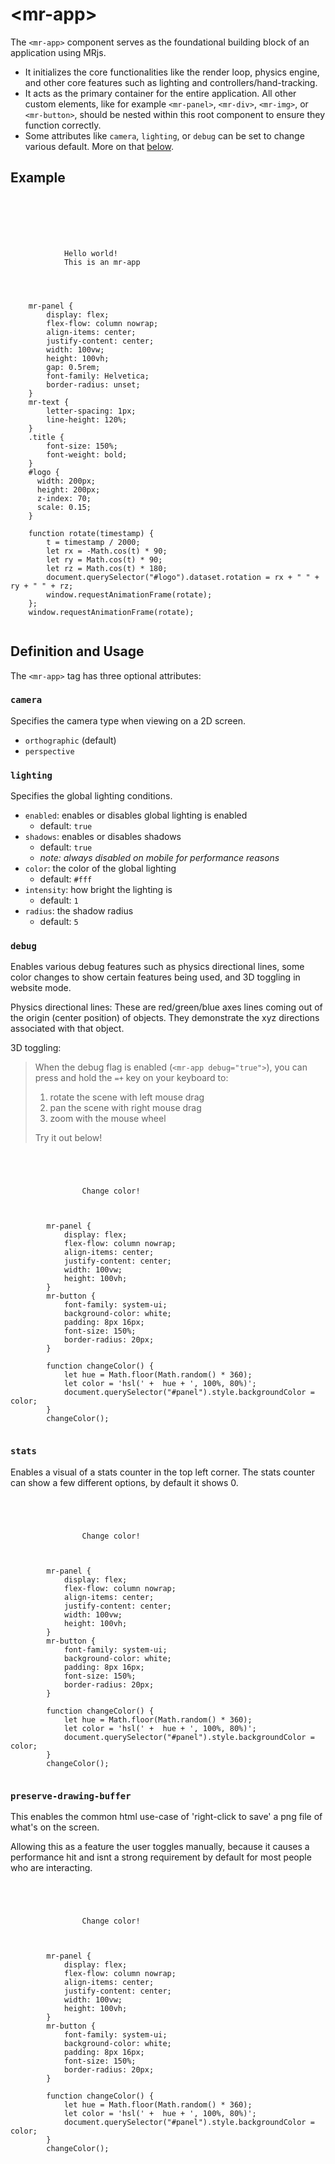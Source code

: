 # &lt;mr-app&gt;

The `<mr-app>` component serves as the foundational building block of an application using MRjs.

- It initializes the core functionalities like the render loop, physics engine, and other core features such as lighting and controllers/hand-tracking.
- It acts as the primary container for the entire application. All other custom elements, like for example `<mr-panel>`, `<mr-div>`, `<mr-img>`, or `<mr-button>`, should be nested within this root component to ensure they function correctly.
- Some attributes like `camera`, `lighting`, or `debug` can be set to change various default. More on that [below](#definition-and-usage).

## Example

<inline-repl render-height="340" editor-height="300">
  <code slot="html">
    <mr-app>
        <mr-light color="HotPink" intensity="0.35" data-position="0 0.2 0.2"></mr-light>
        <mr-light color="DeepSkyBlue" intensity="0.35" data-position="-0.2 -0.2 0.2"></mr-light>
        <mr-light color="Gold" intensity="0.35" data-position="0.3 0 0.2"></mr-light>
        <mr-panel>
            <mr-text class="title">Hello world!</mr-text>
            <mr-text>This is an mr-app</mr-text>
            <mr-model id="logo" src="/static/sample/logo.glb"></mr-model>
        </mr-panel>
    </mr-app> 
  </code>
  <code slot="css">
    mr-panel {
        display: flex;
        flex-flow: column nowrap;
        align-items: center;
        justify-content: center;
        width: 100vw;
        height: 100vh;
        gap: 0.5rem;
        font-family: Helvetica;
        border-radius: unset;
    }
    mr-text {
        letter-spacing: 1px;
        line-height: 120%;
    }
    .title {
        font-size: 150%;
        font-weight: bold;
    }
    #logo {
      width: 200px;
      height: 200px;
      z-index: 70;
      scale: 0.15;
    }
  </code>
  <code slot="javascript">
    function rotate(timestamp) {
        t = timestamp / 2000;
        let rx = -Math.cos(t) * 90;
        let ry = Math.cos(t) * 90;
        let rz = Math.cos(t) * 180;
        document.querySelector("#logo").dataset.rotation = rx + " " + ry + " " + rz;
        window.requestAnimationFrame(rotate);
    };
    window.requestAnimationFrame(rotate);
  </code>
</inline-repl>

<!-- <iframe height="400" style="width: 100%;" scrolling="no" title="[docs] mr-light" src="https://codepen.io/lobau/embed/mdoqxxv?default-tab=result" frameborder="no" loading="lazy" allowtransparency="true" allowfullscreen="true"></iframe> -->

## Definition and Usage

The `<mr-app>` tag has three optional attributes:

### `camera`
Specifies the camera type when viewing on a 2D screen.

- `orthographic` (default)
- `perspective`

### `lighting`
Specifies the global lighting conditions.

- `enabled`: enables or disables global lighting is enabled
  - default: `true`
- `shadows`: enables or disables shadows
  - default: `true`
  - _note: always disabled on mobile for performance reasons_
- `color`: the color of the global lighting
  - default: `#fff`
- `intensity`: how bright the lighting is
  - default: `1`
- `radius`: the shadow radius
  - default: `5`

### `debug`
Enables various debug features such as physics directional lines, some color changes to show certain features being used, and 3D toggling in website mode.

Physics directional lines:
These are red/green/blue axes lines coming out of the origin (center position) of objects. They demonstrate the xyz directions associated with that object.

3D toggling:
> When the debug flag is enabled (`<mr-app debug="true">`), you can press and hold the `=+` key on your keyboard to:
>
> 1. rotate the scene with left mouse drag
> 2. pan the scene with right mouse drag
> 3. zoom with the mouse wheel
>
> Try it out below!

<inline-repl>
    <code slot="html">
        <mr-app debug="true">
            <mr-light color="white" intensity="0.5" data-position="0 0 0.25"></mr-light>
            <mr-panel id="panel">
                <mr-button onclick="changeColor()">Change color!</mr-button>
            </mr-panel>
        </mr-app>
    </code>
    <code slot="css">
        mr-panel {
            display: flex;
            flex-flow: column nowrap;
            align-items: center;
            justify-content: center;
            width: 100vw;
            height: 100vh;
        }
        mr-button {
            font-family: system-ui;
            background-color: white;
            padding: 8px 16px;
            font-size: 150%;
            border-radius: 20px;
        }
    </code>
    <code slot="javascript">
        function changeColor() {
            let hue = Math.floor(Math.random() * 360);
            let color = 'hsl(' +  hue + ', 100%, 80%)';
            document.querySelector("#panel").style.backgroundColor = color;
        }
        changeColor();
    </code>
</inline-repl>

### `stats`
Enables a visual of a stats counter in the top left corner. The stats counter can show a few different options, by default it shows 0.

<inline-repl>
    <code slot="html">
        <mr-app stats="true">
            <mr-light color="white" intensity="0.5" data-position="0 0 0.25"></mr-light>
            <mr-panel id="panel">
                <mr-button onclick="changeColor()">Change color!</mr-button>
            </mr-panel>
        </mr-app>
    </code>
    <code slot="css">
        mr-panel {
            display: flex;
            flex-flow: column nowrap;
            align-items: center;
            justify-content: center;
            width: 100vw;
            height: 100vh;
        }
        mr-button {
            font-family: system-ui;
            background-color: white;
            padding: 8px 16px;
            font-size: 150%;
            border-radius: 20px;
        }
    </code>
    <code slot="javascript">
        function changeColor() {
            let hue = Math.floor(Math.random() * 360);
            let color = 'hsl(' +  hue + ', 100%, 80%)';
            document.querySelector("#panel").style.backgroundColor = color;
        }
        changeColor();
    </code>
</inline-repl>

### `preserve-drawing-buffer`
This enables the common html use-case of 'right-click to save' a png file of what's on the screen.

Allowing this as a feature the user toggles manually, because it causes a performance hit and isnt a strong requirement by default for most people who are interacting.

<inline-repl>
    <code slot="html">
        <mr-app preserve-drawing-buffer="true">
            <mr-light color="white" intensity="0.5" data-position="0 0 0.25"></mr-light>
            <mr-panel id="panel">
                <mr-button onclick="changeColor()">Change color!</mr-button>
            </mr-panel>
        </mr-app>
    </code>
    <code slot="css">
        mr-panel {
            display: flex;
            flex-flow: column nowrap;
            align-items: center;
            justify-content: center;
            width: 100vw;
            height: 100vh;
        }
        mr-button {
            font-family: system-ui;
            background-color: white;
            padding: 8px 16px;
            font-size: 150%;
            border-radius: 20px;
        }
    </code>
    <code slot="javascript">
        function changeColor() {
            let hue = Math.floor(Math.random() * 360);
            let color = 'hsl(' +  hue + ', 100%, 80%)';
            document.querySelector("#panel").style.backgroundColor = color;
        }
        changeColor();
    </code>
</inline-repl>

